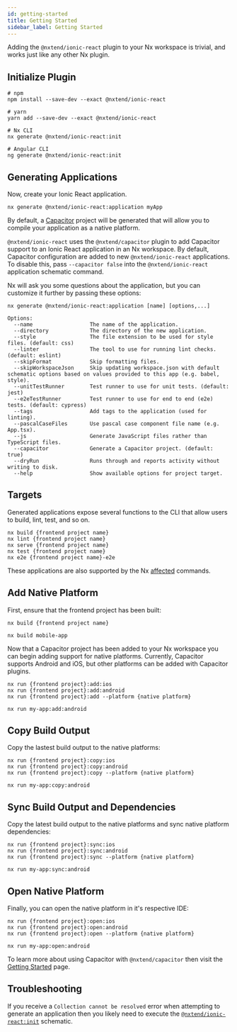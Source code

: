 ```yaml
---
id: getting-started
title: Getting Started
sidebar_label: Getting Started
---
```


Adding the `@nxtend/ionic-react` plugin to your Nx workspace is trivial, and works just like any other Nx plugin.

## Initialize Plugin

```
# npm
npm install --save-dev --exact @nxtend/ionic-react

# yarn
yarn add --save-dev --exact @nxtend/ionic-react

# Nx CLI
nx generate @nxtend/ionic-react:init

# Angular CLI
ng generate @nxtend/ionic-react:init
```

## Generating Applications

Now, create your Ionic React application.

```
nx generate @nxtend/ionic-react:application myApp
```

By default, a [Capacitor](../../docs/capacitor/overview.md) project will be generated that will allow you to compile your application as a native platform.

`@nxtend/ionic-react` uses the `@nxtend/capacitor` plugin to add Capacitor support to an Ionic React application in an Nx workspace. By default, Capacitor configuration are added to new `@nxtend/ionic-react` applications. To disable this, pass `--capacitor false` into the `@nxtend/ionic-react` application schematic command.

Nx will ask you some questions about the application, but you can customize it further by passing these options:

```
nx generate @nxtend/ionic-react:application [name] [options,...]

Options:
  --name                  The name of the application.
  --directory             The directory of the new application.
  --style                 The file extension to be used for style files. (default: css)
  --linter                The tool to use for running lint checks. (default: eslint)
  --skipFormat            Skip formatting files.
  --skipWorkspaceJson     Skip updating workspace.json with default schematic options based on values provided to this app (e.g. babel, style).
  --unitTestRunner        Test runner to use for unit tests. (default: jest)
  --e2eTestRunner         Test runner to use for end to end (e2e) tests. (default: cypress)
  --tags                  Add tags to the application (used for linting).
  --pascalCaseFiles       Use pascal case component file name (e.g. App.tsx).
  --js                    Generate JavaScript files rather than TypeScript files.
  --capacitor             Generate a Capacitor project. (default: true)
  --dryRun                Runs through and reports activity without writing to disk.
  --help                  Show available options for project target.
```

## Targets

Generated applications expose several functions to the CLI that allow users to build, lint, test, and so on.

```
nx build {frontend project name}
nx lint {frontend project name}
nx serve {frontend project name}
nx test {frontend project name}
nx e2e {frontend project name}-e2e
```

These applications are also supported by the Nx [affected](https://nx.dev/latest/react/cli/affected#affected) commands.

## Add Native Platform

First, ensure that the frontend project has been built:

```
nx build {frontend project name}

nx build mobile-app
```

Now that a Capacitor project has been added to your Nx workspace you can begin adding support for native platforms. Currently, Capacitor supports Android and iOS, but other platforms can be added with Capacitor plugins.

```
nx run {frontend project}:add:ios
nx run {frontend project}:add:android
nx run {frontend project}:add --platform {native platform}

nx run my-app:add:android
```

## Copy Build Output

Copy the lastest build output to the native platforms:

```
nx run {frontend project}:copy:ios
nx run {frontend project}:copy:android
nx run {frontend project}:copy --platform {native platform}

nx run my-app:copy:android
```

## Sync Build Output and Dependencies

Copy the latest build output to the native platforms and sync native platform dependencies:

```
nx run {frontend project}:sync:ios
nx run {frontend project}:sync:android
nx run {frontend project}:sync --platform {native platform}

nx run my-app:sync:android
```

## Open Native Platform

Finally, you can open the native platform in it's respective IDE:

```
nx run {frontend project}:open:ios
nx run {frontend project}:open:android
nx run {frontend project}:open --platform {native platform}

nx run my-app:open:android
```

To learn more about using Capacitor with `@nxtend/capacitor` then visit the [Getting Started](../capacitor/getting-started.md) page.

## Troubleshooting

If you receive a `Collection cannot be resolved` error when attempting to generate an application then you likely need to execute the [`@nxtend/ionic-react:init`](./schematics/init) schematic.
